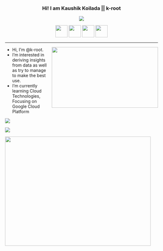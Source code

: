 <h3 align="center">
  Hi! I am Kaushik Koilada || k-root
</h3>
<p align="center">
  <!--   dynamic type header -->
      <img src="https://readme-typing-svg.herokuapp.com/?%20font=Josefin+Sans&color=%237267CB&size=27&center=true&vCenter=true&width=500&height=75&lines=Senior+Data+Engineer;Google+Cloud+Platform+expertise;Web+App+Developer;2.5%2B+yrs+of+Industry+experience;Production+grade+implementations;Always+ready+to+learn!">
  
</p>
<p align="center">
  <img width="40px" height="40px" src="https://img.icons8.com/nolan/50/linkedin.png"/>
  <img width="40px" height="40px" src="https://img.icons8.com/nolan/64/github.png"/>
  <img width="40px" height="40px" src="https://img.icons8.com/nolan/64/instagram-new.png"/>
  <img width="40px" height="40px" src="https://img.icons8.com/nolan/64/cup.png"/>
</p>
<hr>
<div>
  <!--   coder gif -->
      <img align="right" src="https://media.giphy.com/media/QtaPylEAA6PJ3CY4Yq/giphy.gif" width="350" height="200"></img>
  <span align="left">
    <ul>
      <li> Hi, I’m @k-root.</li>
      <li> I’m interested in deriving insights from data as well as try to manage to make the best use.</li>
      <li> I’m currently learning Cloud Technologies, Focusing on Google Cloud Platform</li>
    </ul>
  </span>
  <span align="right">
  </span> 
</div>

<p>
  <!--   top langs card -->
  <img src="https://github-readme-stats.vercel.app/api/top-langs/?username=k-root&layout=compact"> 
</p>

<p>
  <!--   stats card -->
  <img src="https://github-readme-stats.vercel.app/api?username=k-root&show_icons=true&theme=dark&show_icons=true&count_private=true&hide=stars,contribs">
</p>



<p>
  <!--   activity graph card -->
  <img src="https://activity-graph.herokuapp.com/graph?username=k-root&theme=dracula" width="480" height="360"></img>
</p>


